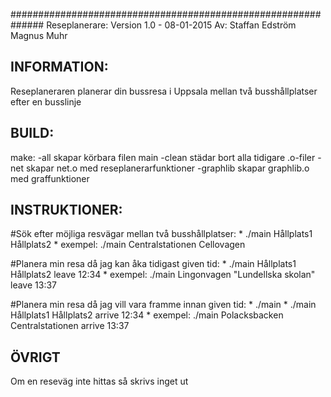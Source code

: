 ##############################################################
Reseplanerare:
        Version 1.0 - 08-01-2015
Av:
        Staffan Edström
        Magnus Muhr

INFORMATION:
--------------------------------------------------------------

Reseplaneraren planerar din bussresa i Uppsala mellan
två busshållplatser efter en busslinje

BUILD:
--------------------------------------------------------------

make:
        -all           skapar körbara filen main
        -clean         städar bort alla tidigare .o-filer
        -net           skapar net.o med reseplanerarfunktioner
        -graphlib      skapar graphlib.o med graffunktioner

INSTRUKTIONER:
--------------------------------------------------------------

#Sök efter möjliga resvägar mellan två busshållplatser:
    * ./main Hållplats1 Hållplats2
    * exempel: ./main Centralstationen Cellovagen

#Planera min resa då jag kan åka tidigast given tid:
    * ./main Hållplats1 Hållplats2 leave 12:34
    * exempel: ./main Lingonvagen "Lundellska skolan" leave 13:37

#Planera min resa då jag vill vara framme innan given tid:
    * ./main 
    * ./main Hållplats1 Hållplats2 arrive 12:34
    * exempel: ./main Polacksbacken Centralstationen arrive 13:37

ÖVRIGT
--------------------------------------------------------------

Om en reseväg inte hittas så skrivs inget ut